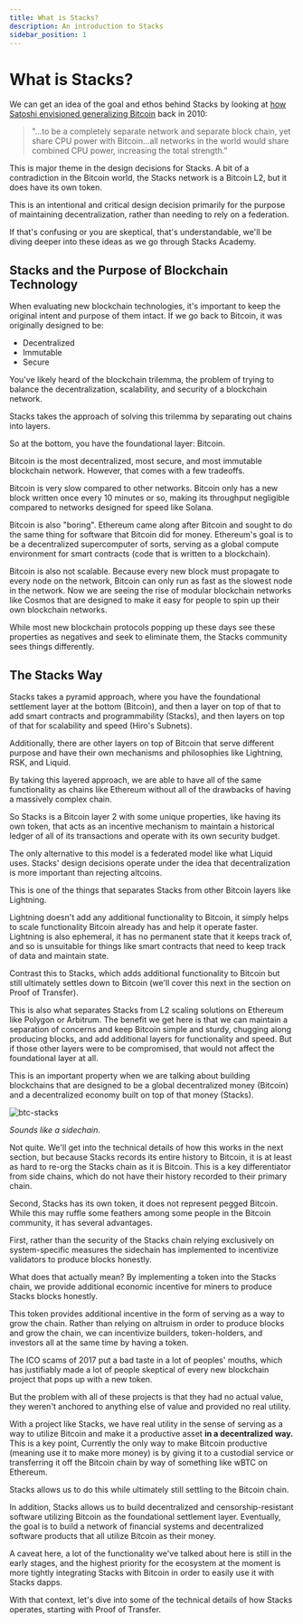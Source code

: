 ```yaml
---
title: What is Stacks?
description: An introduction to Stacks
sidebar_position: 1
---
```


# What is Stacks?

We can get an idea of the goal and ethos behind Stacks by looking at [how Satoshi envisioned generalizing Bitcoin](https://satoshi.nakamotoinstitute.org/posts/bitcointalk/threads/244/#222) back in 2010:

> "...to be a completely separate network and separate block chain, yet share CPU power with Bitcoin...all networks in the world would share combined CPU power, increasing the total strength."

This is major theme in the design decisions for Stacks. A bit of a contradiction in the Bitcoin world, the Stacks network is a Bitcoin L2, but it does have its own token.

This is an intentional and critical design decision primarily for the purpose of maintaining decentralization, rather than needing to rely on a federation.

If that's confusing or you are skeptical, that's understandable, we'll be diving deeper into these ideas as we go through Stacks Academy.

## Stacks and the Purpose of Blockchain Technology

When evaluating new blockchain technologies, it's important to keep the original intent and purpose of them intact. If we go back to Bitcoin, it was originally designed to be:

- Decentralized
- Immutable
- Secure

You've likely heard of the blockchain trilemma, the problem of trying to balance the decentralization, scalability, and security of a blockchain network.

Stacks takes the approach of solving this trilemma by separating out chains into layers.

So at the bottom, you have the foundational layer: Bitcoin.

Bitcoin is the most decentralized, most secure, and most immutable blockchain network. However, that comes with a few tradeoffs.

Bitcoin is very slow compared to other networks. Bitcoin only has a new block written once every 10 minutes or so, making its throughput negligible compared to networks designed for speed like Solana.

Bitcoin is also "boring". Ethereum came along after Bitcoin and sought to do the same thing for software that Bitcoin did for money. Ethereum's goal is to be a decentralized supercomputer of sorts, serving as a global compute environment for smart contracts (code that is written to a blockchain).

Bitcoin is also not scalable. Because every new block must propagate to every node on the network, Bitcoin can only run as fast as the slowest node in the network. Now we are seeing the rise of modular blockchain networks like Cosmos that are designed to make it easy for people to spin up their own blockchain networks.

While most new blockchain protocols popping up these days see these properties as negatives and seek to eliminate them, the Stacks community sees things differently.

## The Stacks Way

Stacks takes a pyramid approach, where you have the foundational settlement layer at the bottom (Bitcoin), and then a layer on top of that to add smart contracts and programmability (Stacks), and then layers on top of that for scalability and speed (Hiro's Subnets).

Additionally, there are other layers on top of Bitcoin that serve different purpose and have their own mechanisms and philosophies like Lightning, RSK, and Liquid.

By taking this layered approach, we are able to have all of the same functionality as chains like Ethereum without all of the drawbacks of having a massively complex chain.

So Stacks is a Bitcoin layer 2 with some unique properties, like having its own token, that acts as an incentive mechanism to maintain a historical ledger of all of its transactions and operate with its own security budget.

The only alternative to this model is a federated model like what Liquid uses. Stacks' design decisions operate under the idea that decentralization is more important than rejecting altcoins.

This is one of the things that separates Stacks from other Bitcoin layers like Lightning.

Lightning doesn't add any additional functionality to Bitcoin, it simply helps to scale functionality Bitcoin already has and help it operate faster. Lightning is also ephemeral, it has no permanent state that it keeps track of, and so is unsuitable for things like smart contracts that need to keep track of data and maintain state.

Contrast this to Stacks, which adds additional functionality to Bitcoin but still ultimately settles down to Bitcoin (we'll cover this next in the section on Proof of Transfer).

This is also what separates Stacks from L2 scaling solutions on Ethereum like Polygon or Arbitrum. The benefit we get here is that we can maintain a separation of concerns and keep Bitcoin simple and sturdy, chugging along producing blocks, and add additional layers for functionality and speed. But if those other layers were to be compromised, that would not affect the foundational layer at all.

This is an important property when we are talking about building blockchains that are designed to be a global decentralized money (Bitcoin) and a decentralized economy built on top of that money (Stacks).

![btc-stacks](/img/pox-why-bitcoin.png)

_Sounds like a sidechain_.

Not quite. We'll get into the technical details of how this works in the next section, but because Stacks records its entire history to Bitcoin, it is at least as hard to re-org the Stacks chain as it is Bitcoin. This is a key differentiator from side chains, which do not have their history recorded to their primary chain.

Second, Stacks has its own token, it does not represent pegged Bitcoin. While this may ruffle some feathers among some people in the Bitcoin community, it has several advantages.

First, rather than the security of the Stacks chain relying exclusively on system-specific measures the sidechain has implemented to incentivize validators to produce blocks honestly.

What does that actually mean? By implementing a token into the Stacks chain, we provide additional economic incentive for miners to produce Stacks blocks honestly.

This token provides additional incentive in the form of serving as a way to grow the chain. Rather than relying on altruism in order to produce blocks and grow the chain, we can incentivize builders, token-holders, and investors all at the same time by having a token.

The ICO scams of 2017 put a bad taste in a lot of peoples' mouths, which has justifiably made a lot of people skeptical of every new blockchain project that pops up with a new token.

But the problem with all of these projects is that they had no actual value, they weren't anchored to anything else of value and provided no real utility.

With a project like Stacks, we have real utility in the sense of serving as a way to utilize Bitcoin and make it a productive asset **in a decentralized way.** This is a key point, Currently the only way to make Bitcoin productive (meaning use it to make more money) is by giving it to a custodial service or transferring it off the Bitcoin chain by way of something like wBTC on Ethereum.

Stacks allows us to do this while ultimately still settling to the Bitcoin chain.

In addition, Stacks allows us to build decentralized and censorship-resistant software utilizing Bitcoin as the foundational settlement layer. Eventually, the goal is to build a network of financial systems and decentralized software products that all utilize Bitcoin as their money.

A caveat here, a lot of the functionality we've talked about here is still in the early stages, and the highest priority for the ecosystem at the moment is more tightly integrating Stacks with Bitcoin in order to easily use it with Stacks dapps.

With that context, let's dive into some of the technical details of how Stacks operates, starting with Proof of Transfer.
